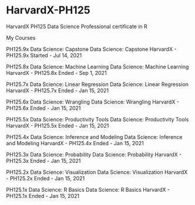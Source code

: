 # HarvardX-PH125
HarvardX PH125 Data Science Professional certificate in R

My Courses

PH125.9x Data Science: Capstone
Data Science: Capstone
HarvardX - PH125.9x
Started - Jul 14, 2021

PH125.8x Data Science: Machine Learning
Data Science: Machine Learning
HarvardX - PH125.8x
Ended - Sep 1, 2021

PH125.7x Data Science: Linear Regression
Data Science: Linear Regression
HarvardX - PH125.7x
Ended - Jan 15, 2021

PH125.6x Data Science: Wrangling
Data Science: Wrangling
HarvardX - PH125.6x
Ended - Jan 15, 2021

PH125.5x Data Science: Productivity Tools
Data Science: Productivity Tools
HarvardX - PH125.5x
Ended - Jan 15, 2021

PH125.4x Data Science: Inference and Modeling
Data Science: Inference and Modeling
HarvardX - PH125.4x
Ended - Jan 15, 2021

PH125.3x Data Science: Probability
Data Science: Probability
HarvardX - PH125.3x
Ended - Jan 15, 2021

PH125.2x Data Science: Visualization
Data Science: Visualization
HarvardX - PH125.2x
Ended - Jan 15, 2021

PH125.1x Data Science: R Basics
Data Science: R Basics
HarvardX - PH125.1x
Ended - Jan 15, 2021
